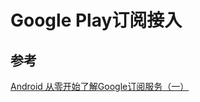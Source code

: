 # Google Play订阅接入

## 参考

[Android 从零开始了解Google订阅服务（一）](https://blog.csdn.net/baidu_38627723/article/details/120453855?spm=1001.2101.3001.6650.3&utm_medium=distribute.pc_relevant.none-task-blog-2%7Edefault%7ECTRLIST%7ERate-3-120453855-blog-104971815.235%5Ev35%5Epc_relevant_anti_vip&depth_1-utm_source=distribute.pc_relevant.none-task-blog-2%7Edefault%7ECTRLIST%7ERate-3-120453855-blog-104971815.235%5Ev35%5Epc_relevant_anti_vip&utm_relevant_index=6)
